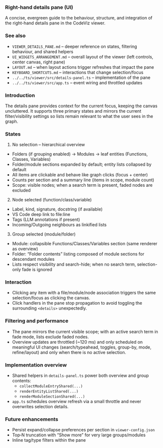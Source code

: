 ### Right-hand details pane (UI)

A concise, evergreen guide to the behaviour, structure, and integration of the right-hand details pane in the CodeViz viewer.

### See also

- `VIEWER_DETAILS_PANE.md` – deeper reference on states, filtering behaviour, and shared helpers
- `UI_WIDGETS_ARRANGEMENT.md` – overall layout of the viewer (left controls, center canvas, right pane)
- `LAYOUT.md` – when layout actions trigger refreshes that impact the pane
- `KEYBOARD_SHORTCUTS.md` – interactions that change selection/focus
- `../../ts/viewer/src/details-panel.ts` – implementation of the pane
- `../../ts/viewer/src/app.ts` – event wiring and throttled updates

### Introduction

The details pane provides context for the current focus, keeping the canvas uncluttered. It supports three primary states and mirrors the current filter/visibility settings so lists remain relevant to what the user sees in the graph.

### States

1) No selection – hierarchical overview
- Folders (if grouping enabled) → Modules → leaf entities (Functions, Classes, Variables)
- Folder/module sections expanded by default; entity lists collapsed by default
- All items are clickable and behave like graph clicks (focus + center)
- Counts per section and a summary line (items in scope, module count)
- Scope: visible nodes; when a search term is present, faded nodes are excluded

2) Node selected (function/class/variable)
- Label, kind, signature, docstring (if available)
- VS Code deep link to file:line
- Tags (LLM annotations if present)
- Incoming/Outgoing neighbours as linkified lists

3) Group selected (module/folder)
- Module: collapsible Functions/Classes/Variables section (same renderer as overview)
- Folder: “Folder contents” listing composed of module sections for descendant modules
- Lists respect visibility and search-hide; when no search term, selection-only fade is ignored

### Interaction

- Clicking any item with a file/module/node association triggers the same selection/focus as clicking the canvas.
- Click handlers in the pane stop propagation to avoid toggling the surrounding `<details>` unexpectedly.

### Filtering and performance

- The pane mirrors the current visible scope; with an active search term in fade mode, lists exclude faded nodes.
- Overview updates are throttled (~120 ms) and only scheduled on meaningful UI changes (search/typeahead, toggles, group-by, mode, refine/layout) and only when there is no active selection.

### Implementation overview

- Shared helpers in `details-panel.ts` power both overview and group contents:
  - `collectModuleEntryShared(...)`
  - `renderEntityListShared(...)`
  - `renderModuleSectionShared(...)`
- `app.ts` schedules overview refresh via a small throttle and never overwrites selection details.

### Future enhancements

- Persist expand/collapse preferences per section in `viewer-config.json`
- Top‑N truncation with “Show more” for very large groups/modules
- Inline tag/type filters within the pane


